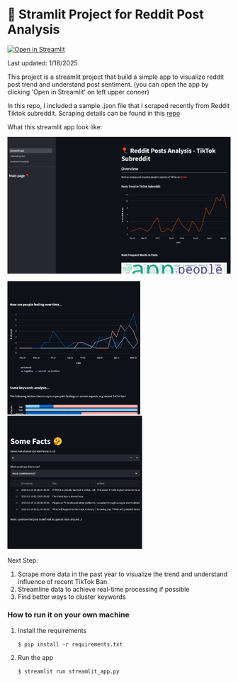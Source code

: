 # 🎈 Stramlit Project for Reddit Post Analysis
[![Open in Streamlit](https://static.streamlit.io/badges/streamlit_badge_black_white.svg)](https://blank-app-k14aisqvf6b.streamlit.app/)

Last updated: 1/18/2025

This project is a streamlit project that build a simple app to visualize reddit post trend and understand post sentiment. (you can open the app by clicking 'Open in Streamlit' on left upper conner)

In this repo, I included a sample .json file that I scraped recently from Reddit Tiktok subreddit. Scraping details can be found in this [repo](https://github.com/ychen3407/Reddit-Posts-Analysis.git)

What this streamlit app look like:

<img src="images/img1.png" width="600">
<p float="left">
  <img src="images/img2.png" height="300" /> 
  <img src="images/img3.png" height="300" />
</p>

Next Step:
1. Scrape more data in the past year to visualize the trend and understand influence of recent TikTok Ban.
2. Streamline data to achieve real-time processing if possible
3. Find better ways to cluster keywords

### How to run it on your own machine

1. Install the requirements

   ```
   $ pip install -r requirements.txt
   ```

2. Run the app

   ```
   $ streamlit run streamlit_app.py
   ```
